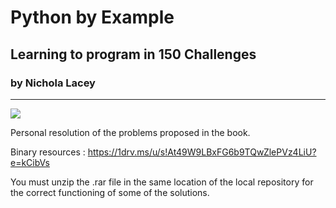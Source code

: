 # Python by Example
## Learning to program in 150 Challenges
### by Nichola Lacey

------------

![](https://1drv.ms/u/s!At49W9LBxFG6cYM9GpyMbE4EiGI?e=57yhbT)

Personal resolution of the problems proposed in the book.

Binary resources :
https://1drv.ms/u/s!At49W9LBxFG6b9TQwZlePVz4LiU?e=kCibVs

You must unzip the .rar file in the same location of the local repository for the correct functioning of some of the solutions.
